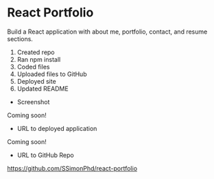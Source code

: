 # React Portfolio

Build a React application with about me, portfolio, contact, and resume sections.

1. Created repo
1. Ran npm install 
1. Coded files
1. Uploaded files to GitHub
1. Deployed site
1. Updated README

- Screenshot

Coming soon!

- URL to deployed application

Coming soon!

- URL to GitHub Repo

https://github.com/SSimonPhd/react-portfolio
